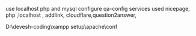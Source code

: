 use localhost php and mysql 
configure qa-config
 services used nicepage, php ,localhost , addlink, cloudflare,question2answer,
 
 D:\devesh-coding\xampp setup\apache\conf
